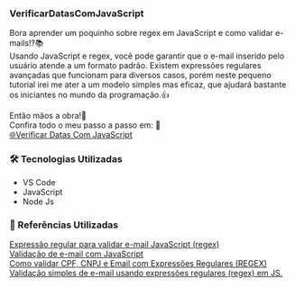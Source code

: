 ### VerificarDatasComJavaScript
<!--Como verificar se string é data em JavaScript? As melhores técnicas!-->

Bora aprender um poquinho sobre regex em JavaScript e como validar e-mails!?📚  
Usando JavaScript e regex, você pode garantir que o e-mail inserido pelo usuário atende a um formato padrão.
Existem expressões regulares avançadas que funcionam para diversos casos, porém neste pequeno tutorial irei me ater a um modelo simples mas eficaz, que ajudará bastante os iniciantes no mundo da programação.👍

Então mãos a obra!👊  
Confira todo o meu passo a passo em: 👀  
[🌐Verificar Datas Com JavaScript](https://medium.com/@diegojfsr/valida%C3%A7%C3%A3o-de-e-mail-com-javascript-a284614766a0)

### 🛠 Tecnologias Utilizadas
- VS Code
- JavaScript
- Node Js


### 📑 Referências Utilizadas  
[Expressão regular para validar e-mail JavaScript (regex)]()  
[Validação de e-mail com JavaScript]()  
[Como validar CPF, CNPJ e Email com Expressões Regulares (REGEX)]()  
[Validação simples de e-mail usando expressões regulares (regex) em JS.]()  

